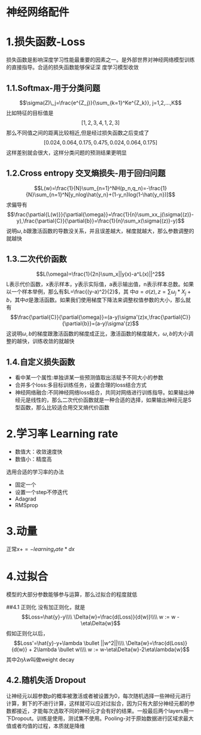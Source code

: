 神经网络配件
===
# 1.损失函数-Loss
损失函数是影响深度学习性能最重要的因素之一。是外部世界对神经网络模型训练的直接指导。合适的损失函数能够保证深
度学习模型收敛

## 1.1.Softmax-用于分类问题
$$\sigma(Z)\_j=\frac{e^{Z_j}}{\sum_{k=1}^Ke^{Z_k}}, j=1,2,...,K$$
比如特征的目标值是
$$[1,2,3,4,1,2,3]$$
那么不同值之间的距离比较相近,但是经过损失函数之后变成了$$[0.024,0.064,0.175,0.475,0.024,0.064,0.175]$$
这样差别就会很大，这样分类问题的预测结果更明显

## 1.2.Cross entropy 交叉熵损失-用于回归问题
$$L(w)=\frac{1}{N}\sum_{n=1}^NH(p_n,q_n)=-\frac{1}{N}\sum_{n=1}^N[y_nlog\hat{y_n}+(1-y_n)log(1-\hat{y_n})]$$
求偏导有
$$\frac{\partial{L(w)}}{\partial{\omega}}=\frac{1}{n}\sum_xx_j(\sigma{(z)}-y),\frac{\partial{C}}{\partial{b}}=\frac{1}{n}\sum_x(\sigma{(z)}-y)$$
说明$\omega,b$跟激活函数的导数没关系，并且误差越大，梯度就越大，那么参数调整的就越快

## 1.3.二次代价函数
$$L(\omega)=\frac{1}{2n}\sum_x||y(x)-a^L(x)||^2$$
L表示代价函数，x表示样本，y表示实际值，a表示输出值，n表示样本总数。如果以一个样本举例，那么有$L=\frac{(y-a)^2}{2}$，其
中$a=\sigma{(z)}, z=\sum{\omega_j*X_j+b}$，其中$\sigma$是激活函数。如果我们使用梯度下降法来调整权值参数的大小，那么就有
$$\frac{\partial{C}}{\partial{\omega}}=(a-y)\sigma'(z)x,\frac{\partial{C}}{\partial{b}}=(a-y)\sigma'(z)$$
这说明$\omega,b$的梯度跟激活函数的梯度成正比，激活函数的梯度越大，$\omega,b$的大小调整的越快，训练收敛的就越快

## 1.4.自定义损失函数
- 看中某一个属性:单独讲某一些预测值取出活赋予不同大小的参数
- 合并多个loss:多目标训练任务，设置合理的loss结合方式
- 神经网络融合:不同神经网络loss结合，共同对网络进行训练指导。如果输出神经元是线性的，那么二次代价函数就是一种合适的选择，如果输出神经元是S型函数，那么比较适合用交叉熵代价函数

# 2.学习率 Learning rate
- 数值大：收敛速度快
- 数值小：精度高

选用合适的学习率的办法
- 固定一个
- 设置一个step不停迭代
- Adagrad
- RMSprop

# 3.动量
正常$x += -learning_rate * dx$

# 4.过拟合
模型的大部分参数能够参与运算，那么过拟合的程度就低

##4.1 正则化
没有加正则化，就是
$$Loss=\hat{y}-y\\\\
\Delta{w}=\frac{d(Loss)}{d(w)}\\\\
w := w - \eta\Delta{w}$$
假如正则化以后，
$$Loss'=\hat{y}-y+\lambda \bullet ||w^2||\\\\
\Delta{w}=\frac{d(Loss)}{d(w)} + 2\lambda \bullet w\\\\
w := w-\eta\Delta{w}-2\eta\lambda{w}$$
其中$2\eta\lambda{w}$叫做weight decay

## 4.2.随机失活 Dropout
让神经元以超参数p的概率被激活或者被设置为0，每次随机选择一些神经元进行计算，剩下的不进行计算，这样就可以应对过拟合，因为只有大部分神经元都的参数都接近，才能每次选取不同的神经元才会有好的结果。一般最后两个layers用一下Dropout。训练是使用，测试集不使用。Pooling-对于原始数据进行区域求最大值或者均值的过程，本质就是降维












